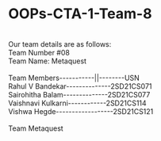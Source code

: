 # OOPs-CTA-1-Team-8
<br>Our team details are as follows:<br>
Team Number #08<br>
Team Name: Metaquest<br><br>
Team Members-----------||--------USN<br> 
Rahul V Bandekar--------------2SD21CS071<br> 
Sairohitha Balam--------------2SD21CS077<br>
Vaishnavi Kulkarni------------2SD21CS114<br>
Vishwa Hegde------------------2SD21CS121<br>
<br>
Team Metaquest<br>
